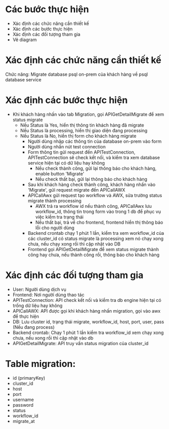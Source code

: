 # Các bước thực hiện
- Xác định các chức năng cần thiết kế
- Xác định các bước thực hiện
- Xác định các đối tượng tham gia 
- Vẽ diagram

# Xác định các chức năng cần thiết kế
Chức năng: Migrate database psql on-prem của khách hàng về psql database service

# Xác định các bước thực hiện
- Khi khách hàng nhấn vào tab Migration, gọi APIGetDetailMigrate để xem status migrate
  - Nếu Status là Yes, hiển thị thông tin khách hàng đã migrate 
  - Nếu Status là processing, hiển thị giao diện đang processing 
  - Nếu Status là No, hiển thị form cho khách hàng migrate 
    - Người dùng nhập các thông tin của database on-prem vào form 
    - Người dùng nhấn nút test connection
    - Form thông tin gửi request đến APITestConnection, APITestConnection sẽ check kết nối, và kiểm tra xem database service hiện tại có dữ liệu hay không
      - Nếu check thành công, gửi lại thông báo cho khách hàng, enable button 'Migrate'
      - Nếu check thất bại, gửi lại thông báo cho khách hàng 
    - Sau khi khách hàng check thành công, khách hàng nhấn vào 'Migrate', gửi request migrate đến APICallAWX
    - APICallAwx gửi request tạo workflow và AWX, sửa trường status migrate thành processing
      - AWX trả ra workflow id nếu thành công, APICallAwx lưu workflow_id, thông tin trong form vào trong 1 db để phục vụ việc kiểm tra trạng thái 
      - Nếu thất bại, trả về cho frontend, frontend hiển thị thông báo lỗi cho người dùng
    - Backend crontab chạy 1 phút 1 lần, kiểm tra xem workflow_id của các cluster_id có status migrate là processing xem nó chạy xong chưa, nếu chạy xong rồi thì cập nhật vào DB 
    - Frontend gọi APIGetDetailMigrate để xem status migrate thành công hay chưa, nếu thành công rồi, thông báo cho khách hàng 
# Xác định các đối tượng tham gia
- User: Người dùng dịch vụ
- Frontend: Nơi người dùng thao tác
- APITestConnection: API check kết nối và kiểm tra db engine hiện tại có trống dữ liệu hay không
- APICallAWX: API được gọi khi khách hàng nhấn migration, gọi vào awx để thực hiện
- DB: Lưu cluster id, trạng thái migrate, workflow_id, host, port, user, pass (Nếu đang process)
- Backend crontab: Chạy 1 phút 1 lần kiểm tra workflow_id xem chạy xong chưa, nếu xong rồi thì cập nhật vào db
- APIGetDetailMigrate: API truy vấn status migration của cluster_id

# Table migration:
- id (primaryKey)
- cluster_id
- host
- port
- username
- password
- status
- workflow_id
- migrate_at

<!-- 
# Vẽ diagram
... -->
